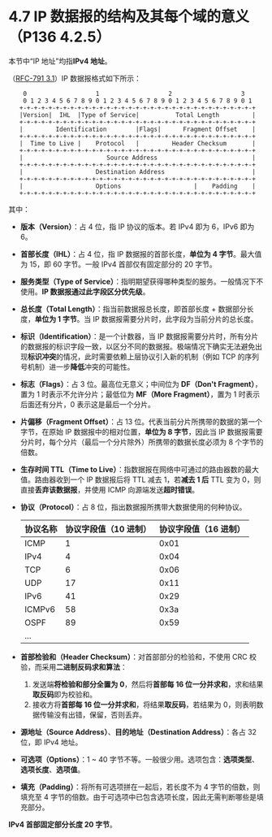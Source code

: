 # 4.7 IP 数据报的结构及其每个域的意义（P136 4.2.5）

本节中“IP 地址”均指**IPv4 地址**。

（[RFC-791 3.1](https://datatracker.ietf.org/doc/html/rfc791#section-3.1)）IP 数据报格式如下所示：

```
    0                   1                   2                   3
    0 1 2 3 4 5 6 7 8 9 0 1 2 3 4 5 6 7 8 9 0 1 2 3 4 5 6 7 8 9 0 1
   +-+-+-+-+-+-+-+-+-+-+-+-+-+-+-+-+-+-+-+-+-+-+-+-+-+-+-+-+-+-+-+-+
   |Version|  IHL  |Type of Service|          Total Length         |
   +-+-+-+-+-+-+-+-+-+-+-+-+-+-+-+-+-+-+-+-+-+-+-+-+-+-+-+-+-+-+-+-+
   |         Identification        |Flags|      Fragment Offset    |
   +-+-+-+-+-+-+-+-+-+-+-+-+-+-+-+-+-+-+-+-+-+-+-+-+-+-+-+-+-+-+-+-+
   |  Time to Live |    Protocol   |         Header Checksum       |
   +-+-+-+-+-+-+-+-+-+-+-+-+-+-+-+-+-+-+-+-+-+-+-+-+-+-+-+-+-+-+-+-+
   |                       Source Address                          |
   +-+-+-+-+-+-+-+-+-+-+-+-+-+-+-+-+-+-+-+-+-+-+-+-+-+-+-+-+-+-+-+-+
   |                    Destination Address                        |
   +-+-+-+-+-+-+-+-+-+-+-+-+-+-+-+-+-+-+-+-+-+-+-+-+-+-+-+-+-+-+-+-+
   |                    Options                    |    Padding    |
   +-+-+-+-+-+-+-+-+-+-+-+-+-+-+-+-+-+-+-+-+-+-+-+-+-+-+-+-+-+-+-+-+
```

其中：

+ **版本（Version）**：占 4 位，指 IP 协议的版本。若 IPv4 即为 6，IPv6 即为 6。

+ **首部长度（IHL）**：占 4 位，指 IP 数据报的首部长度，**单位为 4 字节**。最大值为 15，即 60 字节。一般 IPv4 首部仅有固定部分的 20 字节。

+ **服务类型（Type of Service）**：指明期望获得哪种类型的服务。一般情况下不使用。**IP 数据报通过此字段区分优先级**。

+ **总长度（Total Length）**：指当前数据报总长度，即首部长度 + 数据部分长度，**单位为 1 字节**。当 IP 数据报需要分片时，此字段为当前分片的总长度。

+ **标识（Identification）**：是一个计数器，当 IP 数据报需要分片时，所有分片的数据报的标识字段一致，以区分不同的数据报。极端情况下确实无法避免出现**标识冲突**的情况，此时需要依赖上层协议引入新的机制（例如 TCP 的序列号机制）进一步**降低**冲突的可能性。

+ **标志（Flags）**：占 3 位。最高位无意义；中间位为 **DF（Don't Fragment）**，置为 1 时表示不允许分片；最低位为 **MF（More Fragment）**，置为 1 时表示后面还有分片，0 表示这是最后一个分片。

+ **片偏移（Fragment Offset）**：占 13 位。代表当前分片所携带的数据的第一个字节，在原始 IP 数据报中的相对位置，**单位为 8 字节**，因此当 IP 数据报需要分片时，每个分片（最后一个分片除外）所携带的数据长度必须为 8 个字节的倍数。

+ **生存时间 TTL（Time to Live）**：指数据报在网络中可通过的路由器数的最大值。路由器收到一个 IP 数据报后将 TTL 减去 1，若**减去 1 后** TTL 变为 0，则直接**丢弃该数据报**，并使用 ICMP 向源端发送**超时错误**。

+ **协议（Protocol）**：占 8 位，指出数据报所携带大数据使用的何种协议。

  | 协议名称   | 协议字段值（10 进制） | 协议字段值（16 进制） |
  |--------|--------------|--------------|
  | ICMP   | 1            | 0x01         |
  | IPv4   | 4            | 0x04         |
  | TCP    | 6            | 0x06         |
  | UDP    | 17           | 0x11         |
  | IPv6   | 41           | 0x29         |
  | ICMPv6 | 58           | 0x3a         |
  | OSPF   | 89           | 0x59         |
  | ...    |              |              |

+ **首部检验和（Header Checksum）**：对首部部分的检验和，不使用 CRC 校验，而采用**二进制反码求和算法**：

    1. 发送端**将检验和部分全置为 0**，然后将**首部每 16 位一分并求和**，求和结果**取反码**即为校验和。
    2. 接收方将**首部每 16 位一分并求和**，将结果**取反码**，若结果为 0，则表明数据传输没有出错，保留，否则丢弃。

+ **源地址（Source Address）**、**目的地址（Destination Address）**：各占 32 位，即 IPv4 地址。

+ **可选项（Options）**：1 ~ 40 字节不等。一般很少用。选项包含：**选项类型**、**选项长度**、**选项值**。

+ **填充（Padding）**：将所有可选项拼在一起后，若长度不为 4 字节的倍数，则填充至 4 字节的倍数。由于可选项中已包含选项长度，因此无需判断哪些是填充部分。

**IPv4 首部固定部分长度 20 字节**。